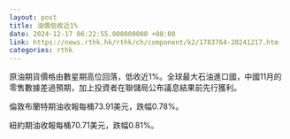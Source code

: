 ```yaml
---
layout: post
title: 油價低收近1%
date: 2024-12-17 06:22:55.000000000 +08:00
link: https://news.rthk.hk/rthk/ch/component/k2/1783764-20241217.htm
categories: rthk
---
```


原油期貨價格由數星期高位回落，低收近1%。全球最大石油進口國，中國11月的零售數據差過預期，加上投資者在聯儲局公布議息結果前先行獲利。

倫敦布蘭特期油收報每桶73.91美元，跌幅0.78%。

紐約期油收報每桶70.71美元，跌幅0.81%。
